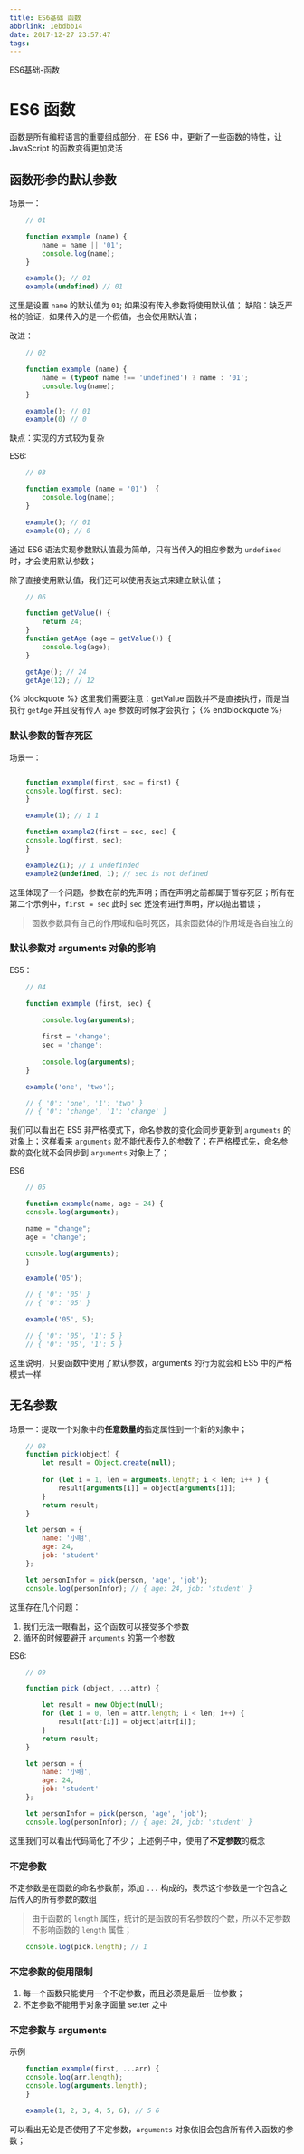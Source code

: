 ```yaml
---
title: ES6基础 函数
abbrlink: 1ebdbb14
date: 2017-12-27 23:57:47
tags:
---
```


ES6基础-函数

<!-- more -->

# ES6 函数

函数是所有编程语言的重要组成部分，在 ES6 中，更新了一些函数的特性，让 JavaScript 的函数变得更加灵活

## 函数形参的默认参数

场景一：

```js learn04-01
    // 01

    function example (name) {
        name = name || '01';
        console.log(name);
    }

    example(); // 01
    example(undefined) // 01
```

这里是设置 `name` 的默认值为 `01`; 如果没有传入参数将使用默认值；
缺陷：缺乏严格的验证，如果传入的是一个假值，也会使用默认值；

改进：

```js learn04-02
    // 02

    function example (name) {
        name = (typeof name !== 'undefined') ? name : '01';
        console.log(name);
    }

    example(); // 01
    example(0) // 0
```

缺点：实现的方式较为复杂

ES6:

```js learn04-03
    // 03

    function example (name = '01')  {
        console.log(name);
    }

    example(); // 01
    example(0); // 0
```

通过 ES6 语法实现参数默认值最为简单，只有当传入的相应参数为 `undefined` 时，才会使用默认参数；

除了直接使用默认值，我们还可以使用表达式来建立默认值；

```js learn04-06
    // 06

    function getValue() {
        return 24;
    }
    function getAge (age = getValue()) {
        console.log(age);
    }

    getAge(); // 24
    getAge(12); // 12
```

{% blockquote %}
这里我们需要注意：getValue 函数并不是直接执行，而是当执行 `getAge` 并且没有传入 `age` 参数的时候才会执行； 
{% endblockquote %}

### 默认参数的暂存死区

场景一：

```js learn04-07

    function example(first, sec = first) {
    console.log(first, sec);
    }

    example(1); // 1 1

    function example2(first = sec, sec) {
    console.log(first, sec);
    }

    example2(1); // 1 undefinded
    example2(undefined, 1); // sec is not defined
```

这里体现了一个问题，参数在前的先声明；而在声明之前都属于暂存死区；所有在第二个示例中，`first = sec` 此时 `sec` 还没有进行声明，所以抛出错误；

> 函数参数具有自己的作用域和临时死区，其余函数体的作用域是各自独立的

### 默认参数对 arguments 对象的影响

ES5：

```js learn04-04
    // 04

    function example (first, sec) {

        console.log(arguments);
        
        first = 'change';
        sec = 'change';
        
        console.log(arguments);
    }

    example('one', 'two');

    // { '0': 'one', '1': 'two' }
    // { '0': 'change', '1': 'change' }
```

我们可以看出在 ES5 非严格模式下，命名参数的变化会同步更新到 `arguments` 的对象上；这样看来 `arguments` 就不能代表传入的参数了；在严格模式先，命名参数的变化就不会同步到 `arguments` 对象上了；

ES6

```js learn04-05
    // 05

    function example(name, age = 24) {
    console.log(arguments);

    name = "change";
    age = "change";

    console.log(arguments);
    }

    example('05');

    // { '0': '05' }
    // { '0': '05' }

    example('05', 5);

    // { '0': '05', '1': 5 }
    // { '0': '05', '1': 5 }
```

这里说明，只要函数中使用了默认参数，arguments 的行为就会和 ES5 中的严格模式一样

## 无名参数

场景一：提取一个对象中的**任意数量的**指定属性到一个新的对象中；

```js learn04-08
    // 08
    function pick(object) {
        let result = Object.create(null);
        
        for (let i = 1, len = arguments.length; i < len; i++ ) {
            result[arguments[i]] = object[arguments[i]];
        }
        return result;
    }

    let person = {
        name: '小明',
        age: 24,
        job: 'student'
    };

    let personInfor = pick(person, 'age', 'job'); 
    console.log(personInfor); // { age: 24, job: 'student' }
```

这里存在几个问题：

1. 我们无法一眼看出，这个函数可以接受多个参数
2. 循环的时候要避开 `arguments` 的第一个参数

ES6:

```js learn04-09
    // 09

    function pick (object, ...attr) {

        let result = new Object(null);
        for (let i = 0, len = attr.length; i < len; i++) {
            result[attr[i]] = object[attr[i]];
        }
        return result;
    }

    let person = {
        name: '小明',
        age: 24,
        job: 'student'
    };

    let personInfor = pick(person, 'age', 'job'); 
    console.log(personInfor); // { age: 24, job: 'student' }
```

这里我们可以看出代码简化了不少；
上述例子中，使用了**不定参数**的概念

### 不定参数

不定参数是在函数的命名参数前，添加 `...` 构成的，表示这个参数是一个包含之后传入的所有参数的数组

> 由于函数的 `length` 属性，统计的是函数的有名参数的个数，所以不定参数不影响函数的 `length` 属性；

```js
    console.log(pick.length); // 1
```

### 不定参数的使用限制

1. 每一个函数只能使用一个不定参数，而且必须是最后一位参数；
2. 不定参数不能用于对象字面量 setter 之中

### 不定参数与 arguments

示例

```js learn04-10
    function example(first, ...arr) {
    console.log(arr.length);
    console.log(arguments.length);
    }

    example(1, 2, 3, 4, 5, 6); // 5 6
```

可以看出无论是否使用了不定参数，`arguments` 对象依旧会包含所有传入函数的参数；